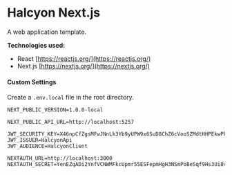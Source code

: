 # Halcyon Next.js

A web application template.

**Technologies used:**

-   React
    [https://reactjs.org/](https://reactjs.org/)
-   Next.js
    [https://nextjs.org/](https://nextjs.org/)

#### Custom Settings

Create a `.env.local` file in the root directory.

```
NEXT_PUBLIC_VERSION=1.0.0-local

NEXT_PUBLIC_API_URL=http://localhost:5257

JWT_SECURITY_KEY=X46npCfZgsMFwJNnLk3Yb9yUPW9x6SuD8ChZ6cVooSZMdtHHPEkwPkQoHUsNDLTanSEiG7y6shTXHePUZ5fr6i5J3R2cMvCRNGeq55jRXRxAeeSwA46ro5bTVSBiif86
JWT_ISSUER=HalcyonApi
JWT_AUDIENCE=HalcyonClient

NEXTAUTH_URL=http://localhost:3000
NEXTAUTH_SECRET=YenEZqADi2YnfVCNWMFkcUpmr55ESFepmHgH3NSmPoBeSqf9Hs3Ui8vb6xdkCY9PNewqNxVQdjkqhCGaWeyri48FyDPU9HfKFjbHcfbyq4Fuqmk2suehduYJYzuPoSD8
```
